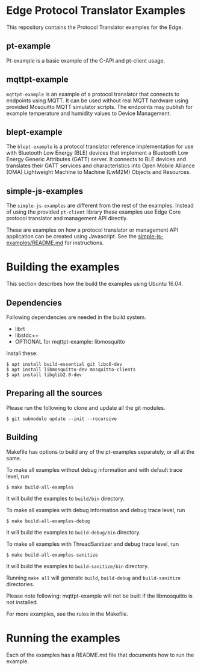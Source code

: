 # Edge Protocol Translator Examples

This repository contains the Protocol Translator examples for the Edge.

## pt-example

Pt-example is a basic example of the C-API and pt-client usage.

## mqttpt-example

`mqttpt-example` is an example of a protocol translator that connects to endpoints using MQTT. It can be used
without real MQTT hardware using provided Mosquitto MQTT simulator scripts. The endpoints may
publish for example temperature and humidity values to Device Management.

## blept-example

The `blept-example` is a protocol translator reference implementation for use with Bluetooth Low Energy (BLE) devices that implement a Bluetooth Low Energy Generic Attributes (GATT) server. It connects to BLE devices and translates their GATT services and characteristics into Open Mobile Alliance (OMA) Lightweight Machine to Machine (LwM2M) Objects and Resources.

## simple-js-examples

The `simple-js-examples` are different from the rest of the examples. Instead of using the provided `pt-client`
library these examples use Edge Core protocol translator and management API directly.

These are examples on how a protocol translator or management API application can be created using Javascript.
See the [simple-js-examples/README.md](simple-js-examples/README.md) for instructions.

# Building the examples

This section describes how the build the examples using Ubuntu 16.04.

## Dependencies

Following dependencies are needed in the build system.

* librt
* libstdc++
* OPTIONAL for mqttpt-example: libmosquitto

Install these:

```
$ apt install build-essential git libc6-dev
$ apt install libmosquitto-dev mosquitto-clients
$ apt install libglib2.0-dev
```
## Preparing all the sources

Please run the following to clone and update all the git modules.
```
$ git submodule update --init --recursive
```

## Building

Makefile has options to build any of the pt-examples separately, or all at the same.

To make all examples without debug information and with default trace level, run
```
$ make build-all-examples
```
It will build the examples to `build/bin` directory.

To make all examples with debug information and debug trace level, run
```
$ make build-all-examples-debug
```

It will build the examples to `build-debug/bin` directory.

To make all examples with ThreadSanitizer and debug trace level, run
```
$ make build-all-examples-sanitize
```

It will build the examples to `build-sanitize/bin` directory.

Running `make all` will generate `build`, `build-debug` and `build-sanitize` directories.

Please note following:
mqttpt-example will not be built if the libmosquitto is not installed.

For more examples, see the rules in the Makefile.

# Running the examples

Each of the examples has a README.md file that documents how to run the example.
